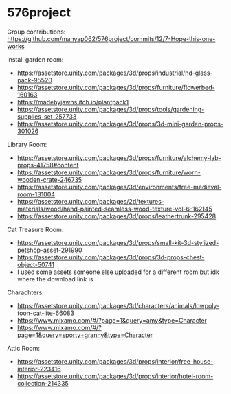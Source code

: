 # 576project
Group contributions: https://github.com/manyap062/576project/commits/12/7-Hope-this-one-works

install
garden room:
- https://assetstore.unity.com/packages/3d/props/industrial/hd-glass-pack-95520
- https://assetstore.unity.com/packages/3d/props/furniture/flowerbed-160163
- https://madebyjawns.itch.io/plantpack1
- https://assetstore.unity.com/packages/3d/props/tools/gardening-supplies-set-257733
- https://assetstore.unity.com/packages/3d/props/3d-mini-garden-props-301026

Library Room:
- https://assetstore.unity.com/packages/3d/props/furniture/alchemy-lab-props-41758#content
- https://assetstore.unity.com/packages/3d/props/furniture/worn-wooden-crate-246735
- https://assetstore.unity.com/packages/3d/environments/free-medieval-room-131004
- https://assetstore.unity.com/packages/2d/textures-materials/wood/hand-painted-seamless-wood-texture-vol-6-162145
- https://assetstore.unity.com/packages/3d/props/leathertrunk-295428

Cat Treasure Room:
- https://assetstore.unity.com/packages/3d/props/small-kit-3d-stylized-petshop-asset-291990
- https://assetstore.unity.com/packages/3d/props/3d-props-chest-object-50741
- I used some assets someone else uploaded for a different room but idk where the download link is

Charachters:
- https://assetstore.unity.com/packages/3d/characters/animals/lowpoly-toon-cat-lite-66083
- https://www.mixamo.com/#/?page=1&query=amy&type=Character
- https://www.mixamo.com/#/?page=1&query=sporty+granny&type=Character

Attic Room:
- https://assetstore.unity.com/packages/3d/props/interior/free-house-interior-223416
- https://assetstore.unity.com/packages/3d/props/interior/hotel-room-collection-214335

